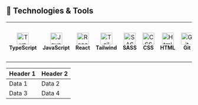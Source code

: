 ## 🔧 Technologies & Tools

<table>
  <tr>
<td align="center" height="108" width="108">
      <img
        src="https://cdn.jsdelivr.net/gh/devicons/devicon/icons/typescript/typescript-plain.svg"
        width="32"
        height="32"
        alt="TypeScript"
      />
     <br /><strong style="font-size: 14px;">TypeScript</strong>
    </td>
<td align="center" height="108" width="108">
      <img
        src="https://cdn.jsdelivr.net/gh/devicons/devicon/icons/javascript/javascript-plain.svg"
        width="32"
        height="32"
        alt="JavaScript"
      />
      <br /><strong style="font-size: 14px;">JavaScript</strong>
    </td>
<td align="center" height="108" width="108">
      <img
        src="https://cdn.jsdelivr.net/gh/devicons/devicon/icons/react/react-original.svg"
        width="32"
        height="32"
        alt="React"
      />
      <br /><strong style="font-size: 14px;">React</strong>
    </td>

<!-- <td align="center" height="108" width="108">
      <img
        src="https://cdn.jsdelivr.net/gh/devicons/devicon/icons/redux/redux-original.svg"
        width="32"
        height="32"
        alt="Redux"
      />
      <br /><strong style="font-size: 14px;">Redux</strong>
    </td> -->

<!-- <td align="center" height="108" width="108">
      <img
        src="https://cdn.jsdelivr.net/gh/devicons/devicon/icons/nextjs/nextjs-original.svg"
        width="32"
        height="32"
        alt="Next"
      />
      <br /><strong style="font-size: 14px;">Next</strong>
    </td>  -->

<td align="center" height="108" width="108">
      <img
        src="https://cdn.jsdelivr.net/gh/devicons/devicon/icons/tailwindcss/tailwindcss-original.svg"
        width="32"
        height="32"
        alt="Tailwind"
      />
      <br /><strong style="font-size: 14px;">Tailwind</strong>
    </td>
    <td align="center" height="108" width="108">
      <img
        src="https://cdn.jsdelivr.net/gh/devicons/devicon/icons/sass/sass-original.svg"
        width="32"
        height="32"
        alt="SASS"
      />
      <br /><strong style="font-size: 14px;">SASS</strong>
    </td>
    <td align="center" height="108" width="108">
      <img
        src="https://cdn.jsdelivr.net/gh/devicons/devicon/icons/css3/css3-original.svg"
        width="32"
        height="32"
        alt="CSS"
      />
      <br /><strong style="font-size: 14px;">CSS</strong>
    </td>
    <td align="center" height="108" width="108">
      <img
        src="https://cdn.jsdelivr.net/gh/devicons/devicon/icons/html5/html5-original.svg"
        width="32"
        height="32"
        alt="Html"
      />
      <br /><strong style="font-size: 14px;">HTML</strong>
    </td>
<td align="center" height="108" width="108">
      <img
        src="https://cdn.jsdelivr.net/gh/devicons/devicon/icons/git/git-original.svg"
        width="32"
        height="32"
        alt="Git"
      />
      <br /><strong style="font-size: 14px; ">Git</strong>
    </td>
    <!-- <td align="center" height="108" width="108">
      <img
        src="https://cdn.jsdelivr.net/gh/devicons/devicon/icons/nodejs/nodejs-original.svg"
        width="32"
        height="32"
        alt="Node"
      />
      <br /><strong style="font-size: 14px;">Node</strong>
    </td> -->
    <!-- <td align="center" height="108" width="108">
      <img
        src="https://cdn.jsdelivr.net/gh/devicons/devicon/icons/express/express-original.svg"
        width="32"
        height="32"
        alt="Express"
      />
      <br /><strong style="font-size: 14px;">Express</strong>
    </td> -->
    <!-- <td align="center" height="108" width="108">
      <img
        src="https://cdn.jsdelivr.net/gh/devicons/devicon/icons/postgresql/postgresql-original.svg"
        width="32"
        height="32"
        alt="PostgreSQL"
      />
      <br /><strong style="font-size: 14px;">PostgreSQL</strong>
    </td> -->
<td align="center" height="108" width="108">
      <img
        src="https://cdn.jsdelivr.net/gh/devicons/devicon/icons/vitejs/vitejs-original.svg"
        width="32"
        height="32"
        alt="Vite"
      />
      <br /><strong style="font-size: 14px;">Vite</strong>
    </td>

<td align="center" height="108" width="108">
      <img
        src="https://cdn.jsdelivr.net/gh/devicons/devicon/icons/vitest/vitest-original.svg"
        width="32"
        height="32"
        alt="Vitest"
      />
      <br /><strong style="font-size: 14px;">Vitest</strong>
    </td>

<td align="center" height="108" width="108">
      <img
        src="https://cdn.jsdelivr.net/gh/devicons/devicon/icons/jest/jest-plain.svg"
        width="32"
        height="32"
        alt="Jest"
      />
      <br /><strong style="font-size: 14px;">Jest</strong>
    </td>
<td align="center" height="108" width="108">
      <img
        src="https://cdn.jsdelivr.net/gh/devicons/devicon/icons/webpack/webpack-original.svg"
        width="32"
        height="32"
        alt="Webpack"
      />
      <br /><strong style="font-size: 14px;">Webpack</strong>
    </td>
<!-- <td align="center" height="108" width="108">
      <img
        src="https://cdn.jsdelivr.net/gh/devicons/devicon/icons/babel/babel-original.svg"
        width="32"
        height="32"
        alt="Babel"
      />
      <br /><strong style="font-size: 14px;">Babel</strong>
    </td> -->
<td align="center" height="108" width="108">
      <img
        src="https://cdn.jsdelivr.net/gh/devicons/devicon/icons/postman/postman-original.svg"
        width="32"
        height="32"
        alt="Postman"
      />
      <br /><strong style="font-size: 14px;">Postman</strong>
    </td>

<td align="center" height="108" width="108">
      <img
        src="https://cdn.jsdelivr.net/gh/devicons/devicon/icons/npm/npm-original-wordmark.svg"
        width="32"
        height="32"
        alt="npm"
      />
      <br /><strong style="font-size: 14px;">npm</strong>
    </td>

<td align="center" height="108" width="108">
      <img
        src="https://cdn.jsdelivr.net/gh/devicons/devicon/icons/figma/figma-original.svg"
        width="32"
        height="32"
        alt="Figma"
      />
      <br /><strong style="font-size: 14px;">Figma</strong>
    </td>
    
<td align="center" height="108" width="108">
      <img
        src="https://cdn.jsdelivr.net/gh/devicons/devicon/icons/vscode/vscode-original.svg"
        width="32"
        height="32"
        alt="VS Code"
      />
      <br /><strong style="font-size: 14px;">VS Code</strong>
    </td>

<!-- <td align="center" height="108" width="108">
      <img
        src="https://cdn.jsdelivr.net/gh/devicons/devicon/icons/illustrator/illustrator-plain.svg"
        width="32"
        height="32"
        alt="Illustrator"
      />
      <br /><strong style="font-size: 14px;">Illustrator</strong>
    </td> -->
  </tr>
</table>
<table>
  <thead>
    <tr>
      <th>Header 1</th>
      <th>Header 2</th>
    </tr>
  </thead>
  <tbody>
    <tr>
      <td>Data 1</td>
      <td>Data 2</td>
    </tr>
    <tr>
      <td>Data 3</td>
      <td>Data 4</td>
    </tr>
  </tbody>
</table>
